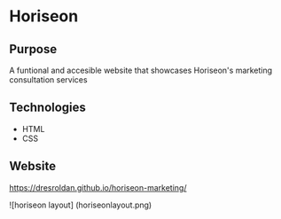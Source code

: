 # Horiseon

## Purpose
A funtional and accesible website that showcases Horiseon's marketing consultation services 

## Technologies 
* HTML
* CSS

## Website
https://dresroldan.github.io/horiseon-marketing/


![horiseon layout] (horiseonlayout.png)